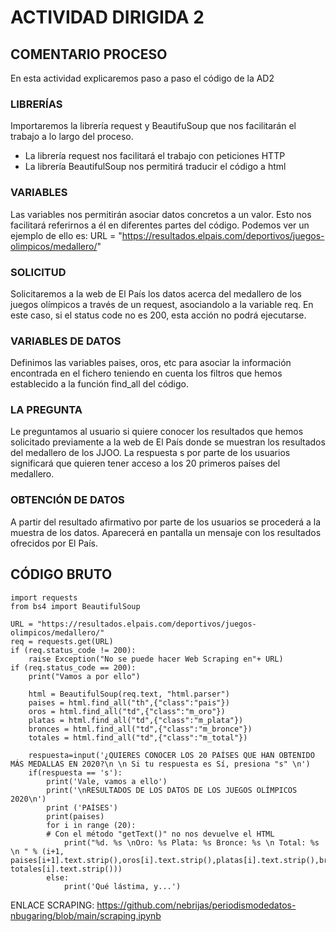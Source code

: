 # ACTIVIDAD DIRIGIDA 2


## COMENTARIO PROCESO


En esta actividad explicaremos paso a paso el código de la AD2

### LIBRERÍAS

Importaremos la librería request y BeautifuSoup que nos facilitarán el trabajo a lo largo del proceso.

- La librería request nos facilitará el trabajo con peticiones HTTP
- La librería BeautifulSoup nos permitirá traducir el código a html

### VARIABLES

Las variables nos permitirán asociar datos concretos a un valor. Esto nos facilitará referirnos a él en diferentes partes del código. Podemos ver un ejemplo de ello es: URL = "https://resultados.elpais.com/deportivos/juegos-olimpicos/medallero/"

### SOLICITUD

Solicitaremos a la web de El País los datos acerca del medallero de los juegos olímpicos a través de un request, asociandolo a la variable req. En este caso, si el status code no es 200, esta acción no podrá ejecutarse.

### VARIABLES DE DATOS

Definimos las variables paises, oros, etc para asociar la información encontrada en el fichero teniendo en cuenta los filtros que hemos establecido a la función find_all del código.

### LA PREGUNTA

Le preguntamos al usuario si quiere conocer los resultados que hemos solicitado previamente a la web de El País donde se muestran los resultados del medallero de los JJOO. La respuesta s por parte de los usuarios significará que quieren tener acceso a los 20 primeros países del medallero.

### OBTENCIÓN DE DATOS

A partir del resultado afirmativo por parte de los usuarios se procederá a la muestra de los datos. Aparecerá en pantalla un mensaje con los resultados ofrecidos por El País.

## CÓDIGO BRUTO


```
import requests
from bs4 import BeautifulSoup

URL = "https://resultados.elpais.com/deportivos/juegos-olimpicos/medallero/"
req = requests.get(URL)
if (req.status_code != 200):
    raise Exception("No se puede hacer Web Scraping en"+ URL)
if (req.status_code == 200):
    print("Vamos a por ello")

    html = BeautifulSoup(req.text, "html.parser")
    paises = html.find_all("th",{"class":"pais"})
    oros = html.find_all("td",{"class":"m_oro"})
    platas = html.find_all("td",{"class":"m_plata"})
    bronces = html.find_all("td",{"class":"m_bronce"})
    totales = html.find_all("td",{"class":"m_total"})

    respuesta=input('¿QUIERES CONOCER LOS 20 PAÍSES QUE HAN OBTENIDO MÁS MEDALLAS EN 2020?\n \n Si tu respuesta es Sí, presiona "s" \n')
    if(respuesta == 's'):
        print('Vale, vamos a ello')
        print('\nRESULTADOS DE LOS DATOS DE LOS JUEGOS OLÍMPICOS 2020\n')
        print ('PAÍSES')
        print(paises)
        for i in range (20):
        # Con el método "getText()" no nos devuelve el HTML
            print("%d. %s \nOro: %s Plata: %s Bronce: %s \n Total: %s \n " % (i+1, paises[i+1].text.strip(),oros[i].text.strip(),platas[i].text.strip(),bronces[i].text.strip(), totales[i].text.strip()))
        else:
            print('Qué lástima, y...')    
```


ENLACE SCRAPING: https://github.com/nebrijas/periodismodedatos-nbugaring/blob/main/scraping.ipynb
